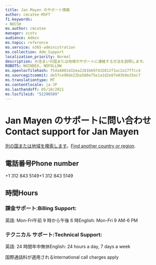 ```yaml
---
title: Jan Mayen のサポート情報
author: cmcatee-MSFT
f1.keywords:
- NOCSH
ms.author: cmcatee
manager: scotv
audience: Admin
ms.topic: reference
ms.service: o365-administration
ms.collection: Adm_Support
localization_priority: Normal
description: お住まいの国または地域のサポートに連絡する方法を説明します。
ROBOTS: NOINDEX, NOFOLLOW
ms.openlocfilehash: f5da4801432ea2281b697432812f1ac2a17ffcc4
ms.sourcegitcommit: de5fce90de22ba588e75e1a1d2e87e03b9e25ec7
ms.translationtype: MT
ms.contentlocale: ja-JP
ms.lasthandoff: 05/10/2021
ms.locfileid: "52298589"
---
```

# <a name="contact-support-for-jan-mayen"></a><span data-ttu-id="f9fe6-103">Jan Mayen のサポートに問い合わせ</span><span class="sxs-lookup"><span data-stu-id="f9fe6-103">Contact support for Jan Mayen</span></span>

<span data-ttu-id="f9fe6-104">[別の国または地域を検索します](../../business-video/get-help-support.md)。</span><span class="sxs-lookup"><span data-stu-id="f9fe6-104">[Find another country or region](../../business-video/get-help-support.md).</span></span>

## <a name="phone-number"></a><span data-ttu-id="f9fe6-105">電話番号</span><span class="sxs-lookup"><span data-stu-id="f9fe6-105">Phone number</span></span>
<span data-ttu-id="f9fe6-106">+1 312 843 5149</span><span class="sxs-lookup"><span data-stu-id="f9fe6-106">+1 312 843 5149</span></span>

## <a name="hours"></a><span data-ttu-id="f9fe6-107">時間</span><span class="sxs-lookup"><span data-stu-id="f9fe6-107">Hours</span></span>
### <a name="billing-support"></a><span data-ttu-id="f9fe6-108">課金サポート:</span><span class="sxs-lookup"><span data-stu-id="f9fe6-108">Billing Support:</span></span>

<span data-ttu-id="f9fe6-109">英語: Mon-Fri午前 9 時から午後 6 時</span><span class="sxs-lookup"><span data-stu-id="f9fe6-109">English: Mon-Fri 9 AM-6 PM</span></span>

### <a name="technical-support"></a><span data-ttu-id="f9fe6-110">テクニカル サポート:</span><span class="sxs-lookup"><span data-stu-id="f9fe6-110">Technical Support:</span></span>

<span data-ttu-id="f9fe6-111">英語: 24 時間年中無休</span><span class="sxs-lookup"><span data-stu-id="f9fe6-111">English: 24 hours a day, 7 days a week</span></span>

<span data-ttu-id="f9fe6-112">国際通話料が適用される</span><span class="sxs-lookup"><span data-stu-id="f9fe6-112">International call charges apply</span></span>
